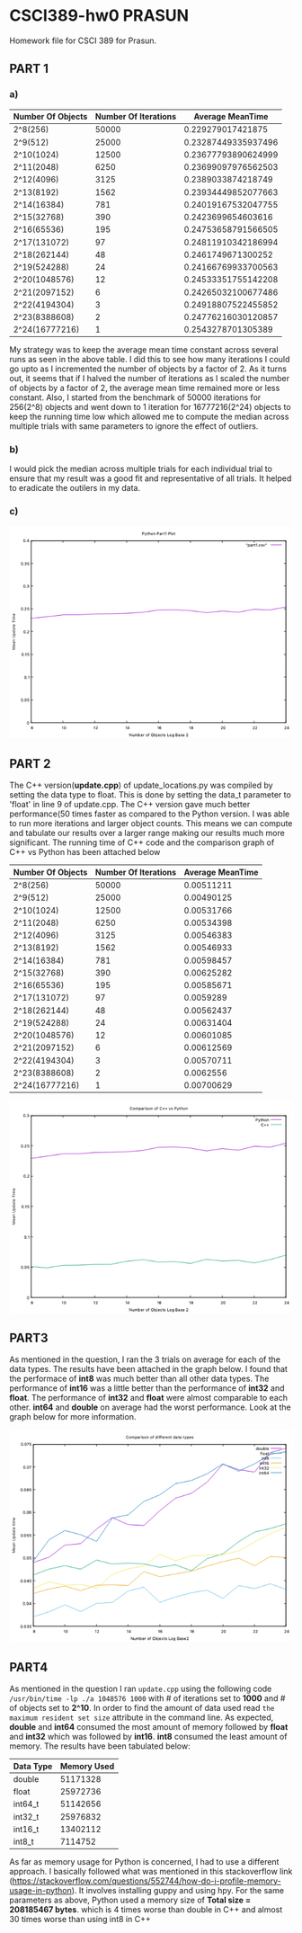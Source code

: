 # CSCI389-hw0 PRASUN
Homework file for CSCI 389 for Prasun. 

## PART 1

### a)

Number Of Objects | Number Of Iterations | Average MeanTime 
------------------|----------------------|-----------------
2^8(256) | 50000 | 0.229279017421875
2^9(512) | 25000 | 0.23287449335937496
2^10(1024) | 12500 | 0.23677793890624999
2^11(2048)  | 6250 | 0.23699097976562503
2^12(4096) | 3125 | 0.2389033874218749
2^13(8192) | 1562 | 0.23934449852077663
2^14(16384) | 781 | 0.24019167532047755
2^15(32768) | 390 | 0.2423699654603616
2^16(65536) | 195 | 0.24753658791566505
2^17(131072) | 97 | 0.24811910342186994
2^18(262144) | 48 | 0.2461749671300252
2^19(524288) | 24 | 0.24166769933700563
2^20(1048576) | 12 | 0.24533351755142208
2^21(2097152) | 6 | 0.24265032100677486
2^22(4194304) | 3 | 0.24918807522455852
2^23(8388608) | 2 | 0.24776216030120857
2^24(16777216) | 1 | 0.2543278701305389

My strategy was to keep the average mean time constant across several runs as seen in the above table. I did this to see how many iterations I could go upto as I incremented the number of objects by a factor of 2. As it turns out, it seems that if I halved the number of iterations as I scaled the number of objects by a factor of 2, the average mean time remained more or less constant. Also, I started from the benchmark of 50000 iterations for 256(2^8) objects and went down to 1 iteration for 16777216(2^24) objects to keep the running time low which allowed me to compute the median across multiple trials with same parameters to ignore the effect of outliers.

### b) 

I would pick the median across multiple trials for each individual trial to ensure that my result was a good fit and representative of all trials. It helped to eradicate the outilers in my data. 

### c)

![Part 1](https://github.com/prg007/CSCI389-hw0/blob/master/Python_part1.png)

## PART 2

The C++ version(**update.cpp**) of update_locations.py was compiled by setting the data type to float. This is done by setting the data_t parameter to 'float' in line 9 of update.cpp. The C++ version gave much better performance(50 times faster as compared to the Python version.  I was able to run more iterations and larger object counts. This means we can compute and tabulate our results over a larger range making our results much more significant. The running time of C++ code and the comparison graph of C++ vs Python has been attached below

Number Of Objects | Number Of Iterations | Average MeanTime 
------------------|----------------------|-----------------
2^8(256) | 50000 | 0.00511211
2^9(512) | 25000 | 0.00490125
2^10(1024) | 12500 | 0.00531766
2^11(2048)  | 6250 | 0.00534398
2^12(4096) | 3125 | 0.00546383
2^13(8192) | 1562 | 0.00546933
2^14(16384) | 781 | 0.00598457
2^15(32768) | 390 | 0.00625282
2^16(65536) | 195 | 0.00585671
2^17(131072) | 97 | 0.0059289
2^18(262144) | 48 | 0.00562437
2^19(524288) | 24 | 0.00631404
2^20(1048576) | 12 | 0.00601085
2^21(2097152) | 6 | 0.00612569
2^22(4194304) | 3 | 0.00570711
2^23(8388608) | 2 | 0.0062556
2^24(16777216) | 1 | 0.00700629


![Part 2](https://github.com/prg007/CSCI389-hw0/blob/master/part2_C++_vs_Python.png)

## PART3

As mentioned in the question, I ran the 3 trials on average for each of the data types. The results have been attached in the graph below. I found that the performace of **int8** was much better than all other data types. The performance of **int16** was a little better than the performance of **int32** and **float**. The performance of **int32** and **float** were almost comparable to each other. **int64** and **double** on average had the worst performance. Look at the graph below for more information.

![Part 3](https://github.com/prg007/CSCI389-hw0/blob/master/all_c++_comparisons1.png)

## PART4

As mentioned in the question I ran `update.cpp` using the following code `/usr/bin/time -lp ./a 1048576 1000` with # of iterations set to **1000** and # of objects set to **2^10**. In order to find the amount of data used read `the maximum resident set size` attribute in the command line. As expected, **double** and **int64** consumed the most amount of memory followed by **float** and **int32** which was followed by **int16**. **int8** consumed the least amount of memory. The results have been tabulated below: 

Data Type | Memory Used 
----------|------------
double | 51171328
float  | 25972736
int64_t |  51142656
int32_t | 25976832
int16_t | 13402112
int8_t | 7114752

As far as memory usage for Python is concerned, I had to use a different approach. I basically followed what was mentioned in this stackoverflow link (https://stackoverflow.com/questions/552744/how-do-i-profile-memory-usage-in-python). It involves installing guppy and using hpy. For the same parameters as above, Python used a memory size of **Total size = 208185467 bytes**. which is 4 times worse than double in C++ and almost 30 times worse than using int8 in C++
